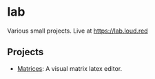 # lab
Various small projects. Live at https://lab.loud.red

## Projects

* [Matrices](https://lab.loud.red/matrices/): A visual matrix latex editor.
